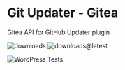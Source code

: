 # Git Updater - Gitea

Gitea API for GitHub Updater plugin

![downloads](https://img.shields.io/github/downloads/afragen/git-updater-gitea/total) ![downloads@latest](https://img.shields.io/github/downloads/afragen/git-updater-gitea/latest/total)

![WordPress Tests](https://github.com/afragen/git-updater-gitea/workflows/WordPress%20Tests/badge.svg)
